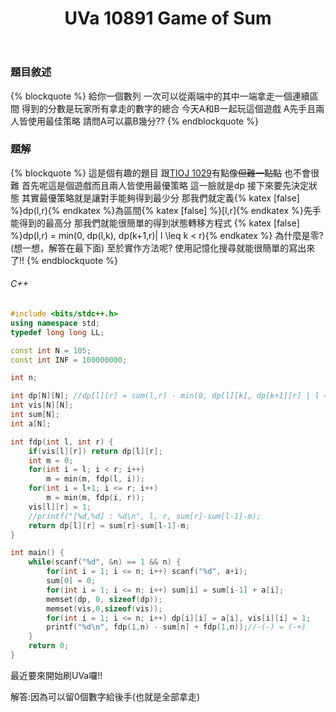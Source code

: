 ﻿---
title: UVa 10891 Game of Sum
tag: ["coding","uva","dp"]
categories: UVa
---

### 題目敘述

{% blockquote %}
給你一個數列
一次可以從兩端中的其中一端拿走一個連續區間
得到的分數是玩家所有拿走的數字的總合
今天A和B一起玩這個遊戲
A先手且兩人皆使用最佳策略
請問A可以贏B幾分??
{% endblockquote %}

<!-- more -->

### 題解

{% blockquote %}
這是個有趣的題目
跟[TIOJ 1029](http://tioj.infor.org/problems/1029)有點像~~但難一點點~~
也不會很難
首先呢這是個遊戲而且兩人皆使用最優策略
這一臉就是dp
接下來要先決定狀態
其實最優策略就是讓對手能夠得到最少分
那我們就定義{% katex [false] %}dp(l,r){% endkatex %}為區間{% katex [false] %}[l,r]{% endkatex %}先手能得到的最高分
那我們就能很簡單的得到狀態轉移方程式
{% katex [false] %}dp(l,r) = min(0, dp(l,k), dp(k+1,r)| l \leq k < r){% endkatex %}
為什麼是零?(想一想，解答在最下面)
至於實作方法呢?
使用記憶化搜尋就能很簡單的寫出來了!!
{% endblockquote %}

###### C++

``` C++
#include <bits/stdc++.h>
using namespace std;
typedef long long LL;

const int N = 105;
const int INF = 100000000;

int n;

int dp[N][N]; //dp[l][r] = sum(l,r) - min(0, dp[l][k], dp[k+1][r] | l <= k < r);
int vis[N][N];
int sum[N];
int a[N];

int fdp(int l, int r) {
    if(vis[l][r]) return dp[l][r];
    int m = 0;
    for(int i = l; i < r; i++)
        m = min(m, fdp(l, i));
    for(int i = l+1; i <= r; i++)
        m = min(m, fdp(i, r));
    vis[l][r] = 1;
    //printf("[%d,%d] : %d\n", l, r, sum[r]-sum[l-1]-m);
    return dp[l][r] = sum[r]-sum[l-1]-m;
}

int main() {
    while(scanf("%d", &n) == 1 && n) {
        for(int i = 1; i <= n; i++) scanf("%d", a+i);
        sum[0] = 0;
        for(int i = 1; i <= n; i++) sum[i] = sum[i-1] + a[i];
        memset(dp, 0, sizeof(dp));
        memset(vis,0,sizeof(vis));
        for(int i = 1; i <= n; i++) dp[i][i] = a[i], vis[i][i] = 1;
        printf("%d\n", fdp(1,n) - sum[n] + fdp(1,n));//-(-) = (-+)
    }
    return 0;
}
```

最近要來開始刷UVa囉!!

解答:因為可以留0個數字給後手(也就是全部拿走)